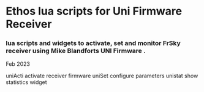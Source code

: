 ﻿#                                           Ethos lua scripts for Uni Firmware Receiver

### lua scripts and widgets to activate, set and monitor FrSky receiver using Mike Blandforts UNI Firmware .
Feb 2023


uniActi  activate receiver firmware
uniSet   configure parameters
unistat  show statistics widget








